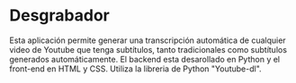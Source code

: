 <h1> Desgrabador </h1>

Esta aplicación permite generar una transcripción automática de cualquier video de Youtube que tenga subtítulos, tanto tradicionales como subtítulos generados automáticamente. 
El backend esta desarollado en Python y el front-end en HTML y CSS. Utiliza la libreria de Python "Youtube-dl".
